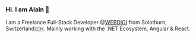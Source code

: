 ### Hi. I am Alain 👋

I am a Freelance Full-Stack Developer @[WEBDIGI](https://www.webdigi.ch/) from Solothurn, Switzerland🇨🇭. Mainly working with the .NET Ecosystem, Angular & React.

